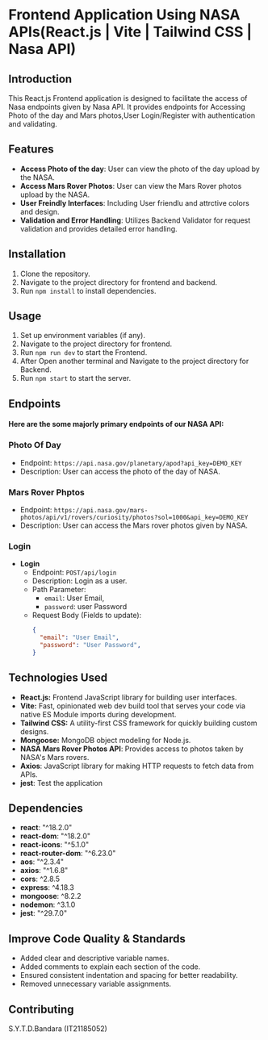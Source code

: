 # Frontend Application Using NASA APIs(React.js | Vite | Tailwind CSS | Nasa API)

## Introduction

This React.js Frontend application is designed to facilitate the access of Nasa endpoints given by Nasa API. It provides endpoints for Accessing Photo of the day and Mars photos,User Login/Register with authentication and validating.

## Features

- **Access Photo of the day**: User can view the photo of the day upload by the NASA.
- **Access Mars Rover Photos**: User can view the Mars Rover photos upload by the NASA.
- **User Freindly Interfaces**: Including User friendlu and attrctive colors and design.
- **Validation and Error Handling**: Utilizes Backend Validator for request validation and provides detailed error handling.

## Installation

1. Clone the repository.
2. Navigate to the project directory for frontend and backend.
3. Run `npm install` to install dependencies.

## Usage

1. Set up environment variables (if any).
2. Navigate to the project directory for frontend.
3. Run `npm run dev` to start the Frontend.
4. After Open another terminal and Navigate to the project directory for Backend.
5. Run `npm start` to start the server.

## Endpoints

#### Here are the some majorly primary endpoints of our NASA API:

### Photo Of Day

  - Endpoint: `https://api.nasa.gov/planetary/apod?api_key=DEMO_KEY`
  - Description: User can access the photo of the day of NASA.

### Mars Rover Phptos
  - Endpoint: `https://api.nasa.gov/mars-photos/api/v1/rovers/curiosity/photos?sol=1000&api_key=DEMO_KEY`
  - Description: User can access the Mars rover photos given by NASA.

### Login

- **Login**
  - Endpoint: `POST/api/login`
  - Description: Login as a user.
  - Path Parameter:
    - `email`: User Email,
    - `password`: user Password
  - Request Body (Fields to update):
    ```json
    {
      "email": "User Email",
      "password": "User Password",
    }
    ```

## Technologies Used

- **React.js:** Frontend JavaScript library for building user interfaces.
- **Vite:** Fast, opinionated web dev build tool that serves your code via native ES Module imports during development.
- **Tailwind CSS:** A utility-first CSS framework for quickly building custom designs.
- **Mongoose:** MongoDB object modeling for Node.js.
- **NASA Mars Rover Photos API**: Provides access to photos taken by NASA's Mars rovers.
- **Axios**: JavaScript library for making HTTP requests to fetch data from APIs.
- **jest**: Test the application

## Dependencies

- **react**: "^18.2.0"
- **react-dom**: "^18.2.0"
- **react-icons**: "^5.1.0"
- **react-router-dom**: "^6.23.0"
- **aos**: "^2.3.4"
- **axios**: "^1.6.8"
- **cors**: ^2.8.5
- **express**: ^4.18.3
- **mongoose**: ^8.2.2
- **nodemon**: ^3.1.0
- **jest**: "^29.7.0"

## Improve Code Quality & Standards

-  Added clear and descriptive variable names.
-  Added comments to explain each section of the code.
-  Ensured consistent indentation and spacing for better readability.
-  Removed unnecessary variable assignments.

## Contributing

S.Y.T.D.Bandara (IT21185052)



